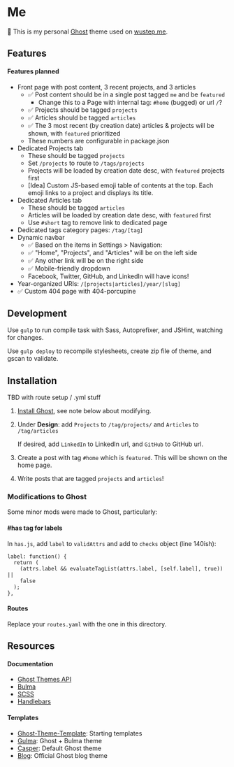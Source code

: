 # Me

👻 This is my personal [Ghost](https://ghost.org) theme used on [wustep.me](https://wustep.me).

## Features

#### Features planned

- Front page with post content, 3 recent projects, and 3 articles
  - ✅ Post content should be in a single post tagged `me` and be `featured`
    - Change this to a Page with internal tag: `#home` (bugged) or url `/`?
  - ✅ Projects should be tagged `projects`
  - ✅ Articles should be tagged `articles`
  - ✅ The 3 most recent (by creation date) articles & projects will be shown, with `featured` prioritized
  - These numbers are configurable in package.json
- Dedicated Projects tab
  - These should be tagged `projects`
  - Set `/projects` to route to `/tags/projects`
  - Projects will be loaded by creation date desc, with `featured` projects first
  - [Idea] Custom JS-based emoji table of contents at the top. Each emoji links to a project and displays its title.
- Dedicated Articles tab
  - These should be tagged `articles`
  - Articles will be loaded by creation date desc, with `featured` first
  - Use `#short` tag to remove link to dedicated page
- Dedicated tags category pages: `/tag/[tag]`
- Dynamic navbar
  - ✅ Based on the items in Settings > Navigation:
  - ✅ "Home", "Projects", and "Articles" will be on the left side
  - ✅ Any other link will be on the right side
  - ✅ Mobile-friendly dropdown
  - Facebook, Twitter, GitHub, and LinkedIn will have icons!
- Year-organized URIs: `/[projects|articles]/year/[slug]`
- ✅ Custom 404 page with 404-porcupine

## Development

Use `gulp` to run compile task with Sass, Autoprefixer, and JSHint, watching for changes.

Use `gulp deploy` to recompile stylesheets, create zip file of theme, and gscan to validate.

## Installation

TBD with route setup / .yml stuff

1. [Install Ghost](https://docs.ghost.org/setup/), see note below about modifying.
2. Under **Design**: add `Projects` to `/tag/projects/` and `Articles` to `/tag/articles`

   If desired, add `LinkedIn` to LinkedIn url, and `GitHub` to GitHub url.

3. Create a post with tag `#home` which is `featured`. This will be shown on the home page.
4. Write posts that are tagged `projects` and `articles`!

### Modifications to Ghost

Some minor mods were made to Ghost, particularly:

#### \#has tag for labels

In `has.js`, add `label` to `validAttrs` and add to `checks` object (line 140ish):

```
label: function() {
  return (
    (attrs.label && evaluateTagList(attrs.label, [self.label], true)) ||
    false
  );
},
```

#### Routes

Replace your `routes.yaml` with the one in this directory.

## Resources

#### Documentation

- [Ghost Themes API](https://docs.ghost.org/api/handlebars-themes/)
- [Bulma](https://bulma.io/)
- [SCSS](https://sass-lang.com/guide)
- [Handlebars](https://handlebarsjs.com/)

#### Templates

- [Ghost-Theme-Template](https://github.com/thoughtbot/ghost-theme-template): Starting templates
- [Gulma](https://github.com/simply-fiete/Gulma): Ghost + Bulma theme
- [Casper](https://github.com/TryGhost/Casper): Default Ghost theme
- [Blog](https://github.com/TryGhost/Blog): Official Ghost blog theme
